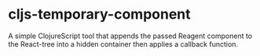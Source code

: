 # cljs-temporary-component
A simple ClojureScript tool that appends the passed Reagent component to the React-tree into a hidden container then applies a callback function.
